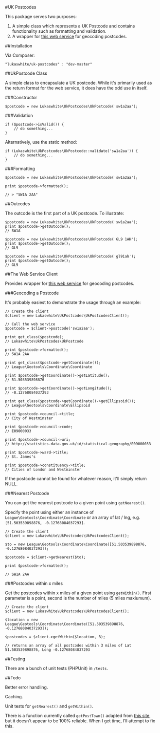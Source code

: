 #UK Postcodes

This package serves two purposes:

1. A simple class which represents a UK Postcode and contains functionality such as formatting and validation.
2. A wrapper for [this web service](http://www.uk-postcodes.com/api) for geocoding postcodes.

##Installation

Via Composer:

    "lukaswhite/uk-postcodes" : "dev-master"

##UkPostcode Class

A simple class to encapsulate a UK postcode. While it's primarily used as the return format for the web service, it does have the odd use in itself.

###Constructor

    $postcode = new Lukaswhite\UkPostcodes\UkPostcode('sw1a2aa');

###Validation
        
    if ($postcode->isValid()) {
        // do something...
    }

Alternatively, use the static method:

    if (Lukaswhite\UkPostcodes\UkPostcode::validate('sw1a2aa')) {
        // do something...
    }

###Formatting

    $postcode = new Lukaswhite\UkPostcodes\UkPostcode('sw1a2aa');

    print $postcode->formatted();

    // > "SW1A 2AA"

##Outcodes

The outcode is the first part of a UK postcode. To illustrate:

    $postcode = new Lukaswhite\UkPostcodes\UkPostcode('sw1a2aa');
    print $postcode->getOutcode();
    // SW1A

    $postcode = new Lukaswhite\UkPostcodes\UkPostcode('GL9 1AH');
    print $postcode->getOutcode();
    // GL9

    $postcode = new Lukaswhite\UkPostcodes\UkPostcode('gl91ah');
    print $postcode->getOutcode();
    // GL9

##The Web Service Client

Provides wrapper for [this web service](http://www.uk-postcodes.com/api) for geocoding postcodes.

###Geocoding a Postcode

It's probably easiest to demonstrate the usage through an example:

    // Create the client
    $client = new Lukaswhite\UkPostcodes\UkPostcodesClient();       

    // Call the web service
    $postcode = $client->postcode('sw1a2aa');

    print get_class($postcode);
    // Lukaswhite\UkPostcodes\UkPostcode

    print $postcode->formatted();
    // SW1A 2AA

    print get_class($postcode->getCoordinate());
    // League\Geotools\Coordinate\Coordinate

    print $postcode->getCoordinate()->getLatitude();
    // 51.503539898876

    print $postcode->getCoordinate()->getLongitude();
    // -0.12768084037293

    print get_class($postcode->getCoordinate()->getEllipsoid());
    // League\Geotools\Coordinate\Ellipsoid 

    print $postcode->council->title;
    // City of Westminster

    print $postcode->council->code;
    // E09000033

    print $postcode->council->uri;
    // http://statistics.data.gov.uk/id/statistical-geography/E09000033

    print $postcode->ward->title;
    // St. James's

    print $postcode->constituency->title;
    // Cities of London and Westminster

If the postcode cannot be found for whatever reason, it'll simply return NULL.

###Nearest Postcode

You can get the nearest postcode to a given point using `getNearest()`.

Specify the point using either an instance of `League\Geotools\Coordinate\Coordinate` or an array of lat / lng, e.g. `[51.503539898876, -0.12768084037293]`.

    // Create the client
    $client = new Lukaswhite\UkPostcodes\UkPostcodesClient();       

    $to = new League\Geotools\Coordinate\Coordinate([51.503539898876, -0.12768084037293]);

    $postcode = $client->getNearest($to);

    print $postcode->formatted();

    // SW1A 2AA

###Postcodes within x miles

Get the postcodes within x miles of a given point using `getWithin()`.  First parameter is a point, second is the number of miles (5 miles maxiumum).

    // Create the client
    $client = new Lukaswhite\UkPostcodes\UkPostcodesClient();       

    $location = new League\Geotools\Coordinate\Coordinate([51.503539898876, -0.12768084037293]);

    $postcodes = $client->getWithin($location, 3);

    // returns an array of all postcodes within 3 miles of Lat 51.503539898876, Long -0.12768084037293

##Testing

There are a bunch of unit tests (PHPUnit) in `/tests`.

##Todo

Better error handling.

Caching.

Unit tests for `getNearest()` and `getWithin()`.

There is a function currently called `getPostTown()` adapted from [this site](http://code.stephenmorley.org/php/handling-uk-postcodes/), but it doesn't appear to be 100% reliable.  When I get time, I'll attempt to fix this.  